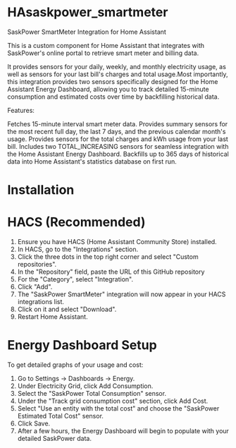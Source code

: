 # HAsaskpower_smartmeter

SaskPower SmartMeter Integration for Home Assistant

This is a custom component for Home Assistant that integrates with SaskPower's online portal to retrieve smart meter and billing data. 

It provides sensors for your daily, weekly, and monthly electricity usage, as well as sensors for your last bill's charges and total usage.Most importantly, this integration provides two sensors specifically designed for the Home Assistant Energy Dashboard, allowing you to track detailed 15-minute consumption and estimated costs over time by backfilling historical data.

Features:

Fetches 15-minute interval smart meter data.
Provides summary sensors for the most recent full day, the last 7 days, and the previous calendar month's usage.
Provides sensors for the total charges and kWh usage from your last bill.
Includes two TOTAL_INCREASING sensors for seamless integration with the Home Assistant Energy Dashboard.
Backfills up to 365 days of historical data into Home Assistant's statistics database on first run.

# Installation

# HACS (Recommended)

1. Ensure you have HACS (Home Assistant Community Store) installed.
2. In HACS, go to the "Integrations" section.
3. Click the three dots in the top right corner and select "Custom repositories".
4. In the "Repository" field, paste the URL of this GitHub repository
5. For the "Category", select "Integration".
6. Click "Add".
7. The "SaskPower SmartMeter" integration will now appear in your HACS integrations list. 
8. Click on it and select "Download".
9. Restart Home Assistant.


# Energy Dashboard Setup

To get detailed graphs of your usage and cost:
1. Go to Settings -> Dashboards -> Energy.
2. Under Electricity Grid, click Add Consumption.
3. Select the "SaskPower Total Consumption" sensor.
4. Under the "Track grid consumption cost" section, click Add Cost.
5. Select "Use an entity with the total cost" and choose the "SaskPower Estimated Total Cost" sensor.
6. Click Save.
7. After a few hours, the Energy Dashboard will begin to populate with your detailed SaskPower data.
